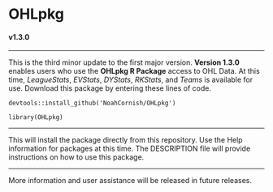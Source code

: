 # OHLpkg

#### v1.3.0

------------------------------------------------------------------------

This is the third minor update to the first major version. **Version 1.3.0** enables users who use the **OHLpkg R Package** access to OHL Data. At this time, *LeagueStats*, *EVStats*, *DYStats*, *RKStats*, and *Teams* is available for use. Download this package by entering these lines of code.

`devtools::install_github('NoahCornish/OHLpkg')`

`library(OHLpkg)`

------------------------------------------------------------------------

This will install the package directly from this repository. Use the Help information for packages at this time. The DESCRIPTION file will provide instructions on how to use this package.

------------------------------------------------------------------------

More information and user assistance will be released in future releases.
